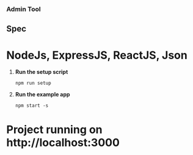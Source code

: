 ### Admin Tool
 ## Spec
 # NodeJs, ExpressJS, ReactJS, Json

1. **Run the setup script**

    `npm run setup`

2. **Run the example app**

    `npm start -s`

# Project running on http://localhost:3000